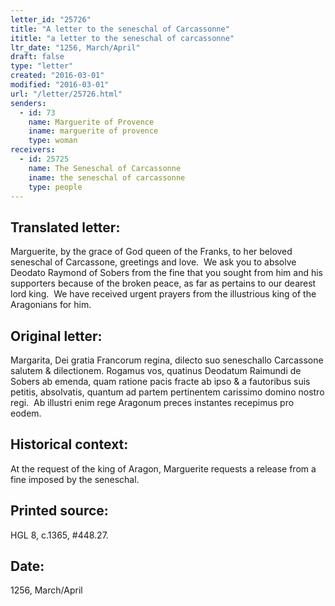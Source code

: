 ```yaml
---
letter_id: "25726"
title: "A letter to the seneschal of Carcassonne"
ititle: "a letter to the seneschal of carcassonne"
ltr_date: "1256, March/April"
draft: false
type: "letter"
created: "2016-03-01"
modified: "2016-03-01"
url: "/letter/25726.html"
senders:
  - id: 73
    name: Marguerite of Provence
    iname: marguerite of provence
    type: woman
receivers:
  - id: 25725
    name: The Seneschal of Carcassonne
    iname: the seneschal of carcassonne
    type: people
---
```

<h2> Translated letter:</h2><p>Marguerite, by the grace of God queen of the Franks, to her beloved seneschal of Carcassone, greetings and love.&nbsp; We ask you to absolve Deodato Raymond of Sobers from the fine that you sought from him and his supporters because of the broken peace, as far as pertains to our dearest lord king.&nbsp; We have received urgent prayers from the illustrious king of the Aragonians for him.</p><h2 class="mt-4"> Original letter:</h2><p>Margarita, Dei gratia Francorum regina, dilecto suo seneschallo Carcassone salutem &amp; dilectionem. Rogamus vos, quatinus Deodatum Raimundi de Sobers ab emenda, quam ratione pacis fracte ab ipso &amp; a fautoribus suis petitis, absolvatis, quantum ad partem pertinentem carissimo domino nostro regi.&nbsp; Ab illustri enim rege Aragonum preces instantes recepimus pro eodem.</p><h2 class="mt-4"> Historical context:</h2><p>At the request of the king of Aragon, Marguerite requests a release from a fine imposed by the seneschal.</p><h2 class="mt-4"> Printed source:</h2><p>HGL 8, c.1365, #448.27.</p><h2 class="mt-4"> Date:</h2>1256, March/April